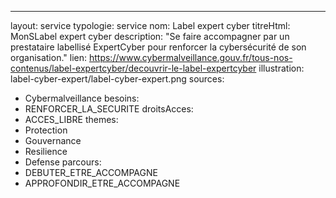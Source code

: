 ---
layout: service
typologie: service
nom: Label expert cyber
titreHtml: MonSLabel expert cyber
description: "Se faire accompagner par un prestataire labellisé ExpertCyber pour renforcer la cybersécurité de son organisation."
lien: https://www.cybermalveillance.gouv.fr/tous-nos-contenus/label-expertcyber/decouvrir-le-label-expertcyber
illustration: label-cyber-expert/label-cyber-expert.png
sources:
  - Cybermalveillance
besoins: 
  - RENFORCER_LA_SECURITE
droitsAcces:
  - ACCES_LIBRE
themes:
  - Protection
  - Gouvernance
  - Resilience
  - Defense
parcours:
  - DEBUTER_ETRE_ACCOMPAGNE
  - APPROFONDIR_ETRE_ACCOMPAGNE